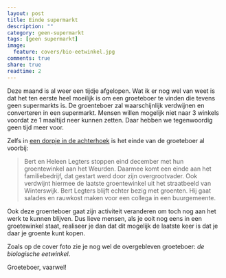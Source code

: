 ```yaml
---
layout: post
title: Einde supermarkt
description: ""
category: geen-supermarkt
tags: [geen supermarkt]
image:
  feature: covers/bio-eetwinkel.jpg
comments: true
share: true
readtime: 2
---
```


Deze maand is al weer een tijdje afgelopen. Wat ik er nog wel van weet is dat het ten eerste heel moeilijk is om een groeteboer te vinden die tevens geen supermarkts is. De groenteboer zal waarschijnlijk verdwijnen en converteren in een supermarkt. Mensen willen mogelijk niet naar 3 winkels voordat ze 1 maaltijd neer kunnen zetten. Daar hebben we tegenwoordig geen tijd meer voor.

Zelfs in [een dorpje in de achterhoek](http://www.achterhoeknieuwswinterswijk.nl/lokaal/einde_nadert_voor_laatste_groentewinkel_in_winterswijk_3363746.html) is het einde van de groeteboer al voorbij:

> Bert en Heleen Legters stoppen eind december met hun groentewinkel aan het Weurden. Daarmee komt een einde aan het familiebedrijf, dat gestart werd door zijn overgrootvader. Ook verdwijnt hiermee de laatste groentewinkel uit het straatbeeld van Winterswijk. Bert Legters blijft echter bezig met groenten. Hij gaat salades en rauwkost maken voor een collega in een buurgemeente.

Ook deze groenteboer gaat zijn activiteit veranderen om toch nog aan het werk te kunnen blijven. Dus lieve mensen, als je ooit nog eens in een groetewinkel staat, realiseer je dan dat dit mogelijk de laatste keer is dat je daar je groente kunt kopen.

Zoals op de cover foto zie je nog wel de overgebleven groeteboer: *de biologische eetwinkel*.

Groeteboer, vaarwel!
